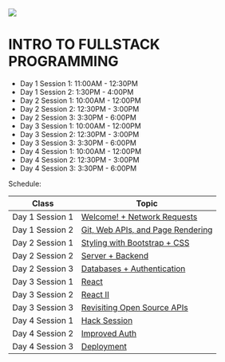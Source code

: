 # <img src="https://www.research.ibm.com/university/cas/benelux/images/eye-bee-m.gif" >

# INTRO TO FULLSTACK PROGRAMMING

- Day 1 Session 1: 11:00AM - 12:30PM
- Day 1 Session 2: 1:30PM - 4:00PM
- Day 2 Session 1: 10:00AM - 12:00PM
- Day 2 Session 2: 12:30PM - 3:00PM
- Day 2 Session 3: 3:30PM - 6:00PM
- Day 3 Session 1: 10:00AM - 12:00PM
- Day 3 Session 2: 12:30PM - 3:00PM
- Day 3 Session 3: 3:30PM - 6:00PM
- Day 4 Session 1: 10:00AM - 12:00PM
- Day 4 Session 2: 12:30PM - 3:00PM
- Day 4 Session 3: 3:30PM - 6:00PM


Schedule:

| Class | Topic |
|-----|------|
| Day 1 Session 1| [Welcome! + Network Requests](intro/lecture-notes.md)
| Day 1 Session 2 | [Git, Web APIs, and Page Rendering](css-1/lecture-notes.md)
| Day 2 Session 1 | [Styling with Bootstrap + CSS](css-2)
| Day 2 Session 2 | [Server + Backend](git)
| Day 2 Session 3 | [Databases + Authentication](review-1)
| Day 3 Session 1| [React](ruby)
| Day 3 Session 2 | [React II](rails-1)
| Day 3 Session 3 | [Revisiting Open Source APIs](rails-2)
| Day 4 Session 1 | [Hack Session](rails-3)
| Day 4 Session 2 | [Improved Auth](bootstrap)
| Day 4 Session 3 | [Deployment](review-2)

